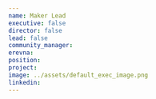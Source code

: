 ```yaml
---
name: Maker Lead
executive: false
director: false
lead: false
community_manager:
erevna:     
position:  
project:  
image: ../assets/default_exec_image.png
linkedin: 
---
```

